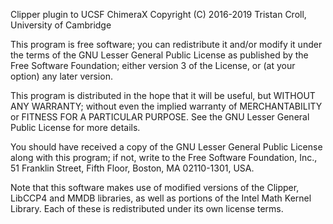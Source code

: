 Clipper plugin to UCSF ChimeraX
Copyright (C) 2016-2019 Tristan Croll, University of Cambridge

This program is free software; you can redistribute it and/or
modify it under the terms of the GNU Lesser General Public
License as published by the Free Software Foundation; either
version 3 of the License, or (at your option) any later version.

This program is distributed in the hope that it will be useful,
but WITHOUT ANY WARRANTY; without even the implied warranty of
MERCHANTABILITY or FITNESS FOR A PARTICULAR PURPOSE.  See the GNU
Lesser General Public License for more details.

You should have received a copy of the GNU Lesser General Public License
along with this program; if not, write to the Free Software Foundation,
Inc., 51 Franklin Street, Fifth Floor, Boston, MA 02110-1301, USA.

Note that this software makes use of modified versions of the Clipper, LibCCP4
and MMDB libraries, as well as portions of the Intel Math Kernel Library. Each
of these is redistributed under its own license terms.
